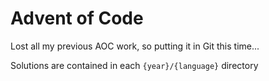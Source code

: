 # Advent of Code

Lost all my previous AOC work, so putting it in Git this time...

Solutions are contained in each `{year}/{language}` directory
